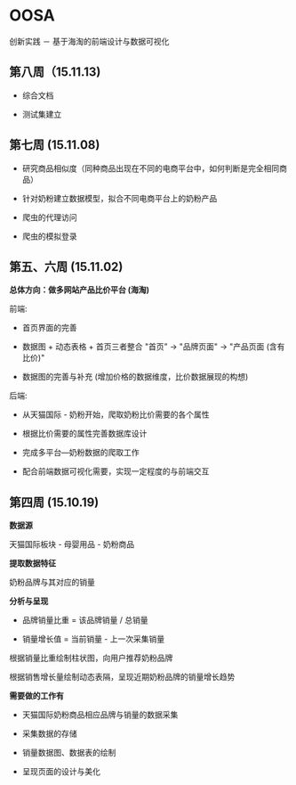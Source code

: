 # OOSA
创新实践 － 基于海淘的前端设计与数据可视化

## 第八周（15.11.13)

* 综合文档

* 测试集建立

## 第七周 (15.11.08)

* 研究商品相似度（同种商品出现在不同的电商平台中，如何判断是完全相同商品）

* 针对奶粉建立数据模型，拟合不同电商平台上的奶粉产品

* 爬虫的代理访问

* 爬虫的模拟登录

## 第五、六周 (15.11.02)

**总体方向：做多网站产品比价平台 (海淘)**

前端:
* 首页界面的完善

* 数据图 + 动态表格 + 首页三者整合 "首页” -> "品牌页面" -> "产品页面 (含有比价)"

* 数据图的完善与补充 (增加价格的数据维度，比价数据展现的构想)

后端:
* 从天猫国际 - 奶粉开始，爬取奶粉比价需要的各个属性

* 根据比价需要的属性完善数据库设计

* 完成多平台—奶粉数据的爬取工作

* 配合前端数据可视化需要，实现一定程度的与前端交互

## 第四周 (15.10.19)

**数据源**

天猫国际板块 - 母婴用品 - 奶粉商品

**提取数据特征**

奶粉品牌与其对应的销量

**分析与呈现**
* 品牌销量比重 = 该品牌销量 / 总销量

* 销量增长值 = 当前销量 - 上一次采集销量

根据销量比重绘制柱状图，向用户推荐奶粉品牌

根据销售增长量绘制动态表隔，呈现近期奶粉品牌的销量增长趋势

**需要做的工作有**

* 天猫国际奶粉商品相应品牌与销量的数据采集

* 采集数据的存储

* 销量数据图、数据表的绘制

* 呈现页面的设计与美化

